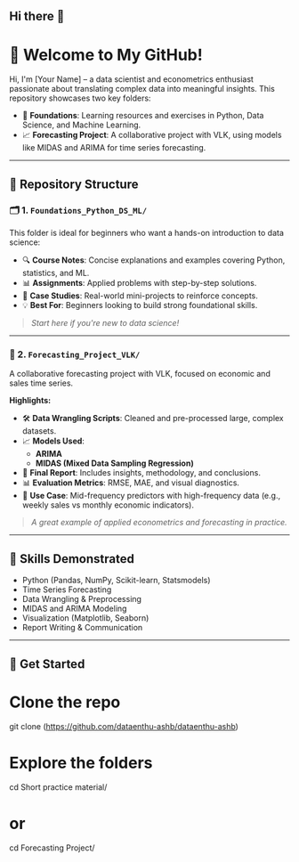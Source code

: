 ## Hi there 👋

# 👋 Welcome to My GitHub!

Hi, I'm [Your Name] – a data scientist and econometrics enthusiast passionate about translating complex data into meaningful insights. This repository showcases two key folders:

- 🧠 **Foundations**: Learning resources and exercises in Python, Data Science, and Machine Learning.
- 📈 **Forecasting Project**: A collaborative project with VLK, using models like MIDAS and ARIMA for time series forecasting.

---

## 📂 Repository Structure

### 🗂️ 1. `Foundations_Python_DS_ML/`

This folder is ideal for beginners who want a hands-on introduction to data science:

- 🔍 **Course Notes**: Concise explanations and examples covering Python, statistics, and ML.
- 📊 **Assignments**: Applied problems with step-by-step solutions.
- 🧪 **Case Studies**: Real-world mini-projects to reinforce concepts.
- 💡 **Best For**: Beginners looking to build strong foundational skills.

> _Start here if you're new to data science!_

---

### 📂 2. `Forecasting_Project_VLK/`

A collaborative forecasting project with VLK, focused on economic and sales time series.

**Highlights:**

- 🛠️ **Data Wrangling Scripts**: Cleaned and pre-processed large, complex datasets.
- 📈 **Models Used**:
  - **ARIMA**
  - **MIDAS (Mixed Data Sampling Regression)**
- 📄 **Final Report**: Includes insights, methodology, and conclusions.
- 📊 **Evaluation Metrics**: RMSE, MAE, and visual diagnostics.
- 🔗 **Use Case**: Mid-frequency predictors with high-frequency data (e.g., weekly sales vs monthly economic indicators).

> _A great example of applied econometrics and forecasting in practice._

---

## 🎯 Skills Demonstrated

- Python (Pandas, NumPy, Scikit-learn, Statsmodels)
- Time Series Forecasting
- Data Wrangling & Preprocessing
- MIDAS and ARIMA Modeling
- Visualization (Matplotlib, Seaborn)
- Report Writing & Communication

---

## 🧩 Get Started


# Clone the repo
git clone (https://github.com/dataenthu-ashb/dataenthu-ashb)

# Explore the folders
cd Short practice material/
# or
cd Forecasting Project/


<!--
**dataenthu-ashb/dataenthu-ashb** is a ✨ _special_ ✨ repository because its `README.md` (this file) appears on your GitHub profile.

Here are some ideas to get you started:

- 🔭 I’m currently working on ...
- 🌱 I’m currently learning ...
- 👯 I’m looking to collaborate on ...
- 🤔 I’m looking for help with ...
- 💬 Ask me about ...
- 📫 How to reach me: ...
- 😄 Pronouns: ...
- ⚡ Fun fact: ...
-->

